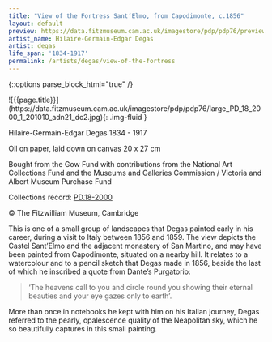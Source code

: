 ```yaml
---
title: "View of the Fortress Sant’Elmo, from Capodimonte, c.1856"
layout: default
preview: https://data.fitzmuseum.cam.ac.uk/imagestore/pdp/pdp76/preview_PD_18_2000_1_201010_adn21_dc2.jpg
artist_name: Hilaire-Germain-Edgar Degas
artist: degas
life_span: '1834-1917'
permalink: /artists/degas/view-of-the-fortress
---
```

{::options parse_block_html="true" /}
<div class="text-center">
![{{page.title}}](https://data.fitzmuseum.cam.ac.uk/imagestore/pdp/pdp76/large_PD_18_2000_1_201010_adn21_dc2.jpg){: .img-fluid }
</div>

Hilaire-Germain-Edgar Degas 1834 - 1917

Oil on paper, laid down on canvas 20 x 27 cm

Bought from the Gow Fund with contributions from the National Art Collections Fund and the Museums and Galleries Commission / Victoria and Albert Museum Purchase Fund    

Collections record: [PD.18-2000](https://data.fitzmuseum.cam.ac.uk/id/object/18350)

© The Fitzwilliam Museum, Cambridge

This is one of a small group of landscapes that Degas painted early in his career, during a visit to Italy between 1856 and 1859. The view depicts the Castel Sant’Elmo and the adjacent monastery of San Martino, and may have been painted from Capodimonte, situated on a nearby hill. It relates to a watercolour and to a pencil sketch that Degas made in 1856, beside the last of which he inscribed a quote from Dante’s Purgatorio:

> ‘The heavens call to you and circle round you showing their eternal beauties and your eye gazes only to earth’.

More than once in notebooks he kept with him on his Italian journey, Degas referred to the pearly, opalescence quality of the Neapolitan sky, which he so beautifully captures in this small painting.
